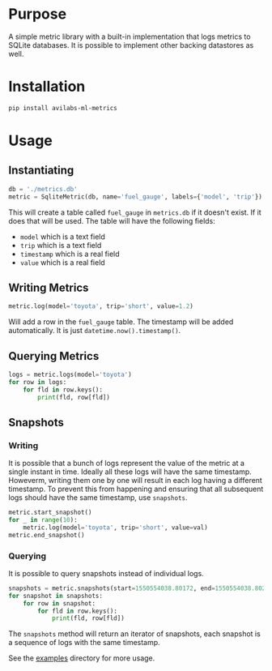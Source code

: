 # Purpose
A simple metric library with a built-in implementation that logs metrics to SQLite databases. It is possible to implement other backing datastores as well.

# Installation
```bash
pip install avilabs-ml-metrics
```

# Usage
## Instantiating
```python
db = './metrics.db'
metric = SqliteMetric(db, name='fuel_gauge', labels={'model', 'trip'})
```

This will create a table called `fuel_gauge` in `metrics.db` if it doesn't exist. If it does that will be used. The table will have the following fields:
  * `model` which is a text field
  * `trip` which is a text field
  * `timestamp` which is a real field
  * `value` which is a real field
  
## Writing Metrics
```python
metric.log(model='toyota', trip='short', value=1.2)
```
Will add a row in the `fuel_gauge` table. The timestamp will be added automatically. It is just `datetime.now().timestamp()`.

## Querying Metrics
```python
logs = metric.logs(model='toyota')
for row in logs:
    for fld in row.keys():
        print(fld, row[fld])
```

## Snapshots
### Writing
It is possible that a bunch of logs represent the value of the metric at a single instant in time. Ideally all these logs will have the same timestamp. Howeverm, writing them one by one will result in each log having a different timestamp. To prevent this from happening and ensuring that all subsequent logs should have the same timestamp, use `snapshots`.

```python
metric.start_snapshot()
for _ in range(10):
    metric.log(model='toyota', trip='short', value=val)
metric.end_snapshot()
```

### Querying
It is possible to query snapshots instead of individual logs.
```python
snapshots = metric.snapshots(start=1550554038.80172, end=1550554038.80265)
for snapshot in snapshots:
    for row in snapshot:
        for fld in row.keys():
            print(fld, row[fld])
```
The `snapshots` method will return an iterator of snapshots, each snapshot is a sequence of logs with the same timestamp.

See the [examples](https://gitlab.com/avilay/ml-metrics/tree/master/examples) directory for more usage.